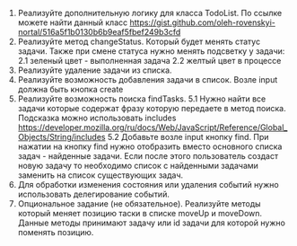 1. Реализуйте дополнительную логику для класса TodoList. По ссылке можете найти данный класс
   https://gist.github.com/oleh-rovenskyi-nortal/516a5f1b0130b6b9eaf5fbef249b3cfd
2. Реализуйте метод changeStatus. Который будет менять статус задачи. Также при смене статуса нужно менять подсветку у задачи:
   2.1 зеленый цвет - выполненная задача
   2.2 желтый цвет в процессе
3. Реализуйте удаление задачи из списка.
4. Реализуйте возможность добавления задачи в список. Возле input должна быть кнопка create
5. Реализуйте возможность поиска findTasks.
   5.1 Нужно найти все задачи которые содержат фразу которую передаете в метод поиска. Подсказка можно использовать includes https://developer.mozilla.org/ru/docs/Web/JavaScript/Reference/Global_Objects/String/includes
   5.2 Добавьте возле input кнопку find. При нажатии на кнопку find нужно отобразить вместо основного списка задач - найденные задачи. Если после этого пользователь создаст новую задачу то необходимо список с найденными задачами заменить на список существующих задач.
6. Для обработки изменения состояния или удаления событий нужно использовать делегирование событий.
7. Опциональное задание (не обязательное). Реализуйте методы который меняет позицию таски в списке moveUp и moveDown. Данные методы принимают задачу или id задачи для которой нужно поменять позицию.
